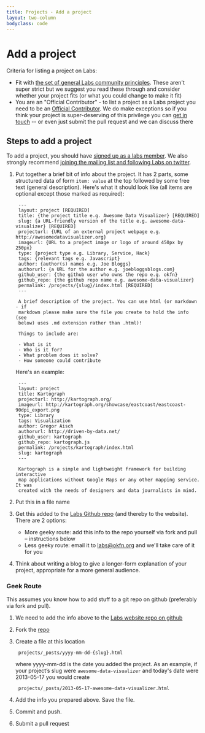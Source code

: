 ```yaml
---
title: Projects - Add a project
layout: two-column
bodyclass: code
---
```


# Add a project

Criteria for listing a project on Labs:

* Fit with [the set of general Labs community principles](/about/#principles).
  These aren't super strict but we suggest you read these through and consider
  whether your project fits (or what you could change to make it fit)
* You are an "Official Contributor" - to list a project as a Labs project you
  need to be an [Official Contributor][contributor]. We do make exceptions so
  if you think your project is super-deserving of this privilege you can [get
  in touch][contact] -- or even just submit the pull request and we can
  discuss there

[contact]: /contact/
[contributor]: /about/#contributors

## Steps to add a project

To add a project, you should have [signed up as a labs
member](/members/signup/).  We also strongly recommend [joining the mailing
list and following Labs on twitter](/contact/).

1. Put together a brief bit of info about the project. It has 2 parts, some
   structured data of form `item: value` at the top followed by some free text
   (general description). Here's what it should look like (all items are
   optional except those marked as required):

        ---
        layout: project [REQUIRED]
        title: {the project title e.g. Awesome Data Visualizer} [REQUIRED]
        slug: {a URL-friendly version of the title e.g. awesome-data-visualizer} [REQUIRED]
        projecturl: {URL of an external project webpage e.g. http://awesomedatavisualizer.org}
        imageurl: {URL to a project image or logo of around 450px by 250px}
        type: {project type e.g. Library, Service, Hack}
        tags: {relevant tags e.g. Javascript}
        author: {author(s) names e.g. Joe Bloggs}
        authorurl: {a URL for the author e.g. joebloggsblogs.com}
        github_user: {the github user who owns the repo e.g. okfn}
        github_repo: {the github repo name e.g. awesome-data-visualizer}
        permalink: /projects/{slug}/index.html [REQUIRED]
        ---

        A brief description of the project. You can use html (or markdown - if
        markdown please make sure the file you create to hold the info (see
        below) uses .md extension rather than .html)!
        
        Things to include are:
        
        - What is it
        - Who is it for?
        - What problem does it solve?
        - How someone could contribute


   Here's an example:

        ---
        layout: project
        title: Kartograph
        projecturl: http://kartograph.org/
        imageurl: http://kartograph.org/showcase/eastcoast/eastcoast-90dpi_export.png
        type: Library
        tags: Visualization
        author: Gregor Aisch
        authorurl: http://driven-by-data.net/
        github_user: kartograph
        github_repo: kartograph.js
        permalink: /projects/kartograph/index.html
        slug: kartograph
        ---

        Kartograph is a simple and lightweight framework for building interactive
        map applications without Google Maps or any other mapping service. It was
        created with the needs of designers and data journalists in mind.

2. Put this in a file name 

2. Get this added to the [Labs Github repo][repo] (and thereby to the website).
   There are 2 options:

    * More geeky route: add this info to the repo yourself via fork and pull
      &ndash; instructions below
    * Less geeky route: email it to labs@okfn.org and we'll take care of it for
      you

3. Think about writing a blog to give a longer-form explanation of your project,
   appropriate for a more general audience.

### Geek Route

This assumes you know how to add stuff to a git repo on github (preferably via fork and pull).

1. We need to add the info above to the [Labs website repo on github][repo]

2. Fork the [repo][]

3. Create a file at this location

        projects/_posts/yyyy-mm-dd-{slug}.html

   where yyyy-mm-dd is the date you added the project. As an example, if
   your project’s slug were `awesome-data-visualizer` and today's date were
   2013-05-17 you would create

        projects/_posts/2013-05-17-awesome-data-visualizer.html

4. Add the info you prepared above. Save the file.

5. Commit and push.

6. Submit a pull request

[repo]: https://github.com/okfn/okfn.github.com/

